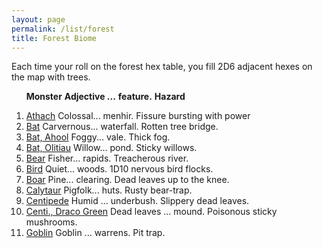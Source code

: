 ```yaml
---
layout: page
permalink: /list/forest
title: Forest Biome
---
```


Each time your roll on the forest hex table, you fill 2D6 adjacent hexes on the map with trees.
<br>

&nbsp; &nbsp; &nbsp; <span class="a">**Monster**</span> <span class="bb">**Adjective ...**</span> <span class="cc">**feature.**</span> **Hazard**

1. <span class="a">[Athach](/monsters/athach)</span> <span class="b">Colossal...</span>  <span class="c">menhir.</span> <span class="d">Fissure bursting with power</span>
1. <span class="a">[Bat](/monsters/bat)</span> <span class="b">Carvernous...</span>  <span class="c">waterfall.</span> <span class="d">Rotten tree bridge.</span>
1. <span class="a">[Bat, Ahool](/monsters/bat-ahool)</span> <span class="b">Foggy...</span>  <span class="c">vale.</span> <span class="d">Thick fog.</span>
1. <span class="a">[Bat, Olitiau](/monsters/bat-olitiau)</span> <span class="b">Willow...</span>  <span class="c">pond.</span> <span class="d">Sticky willows.</span>
1. <span class="a">[Bear](/monsters/bear)</span> <span class="b">Fisher...</span>  <span class="c">rapids.</span> <span class="d">Treacherous river.</span>
1. <span class="a">[Bird](/monsters/bird)</span> <span class="b">Quiet...</span>  <span class="c">woods.</span> <span class="d">1D10 nervous bird flocks.</span>
1. <span class="a">[Boar](/monsters/boar)</span> <span class="b">Pine...</span>  <span class="c">clearing.</span> <span class="d">Dead leaves up to the knee.</span>
1. <span class="a">[Calytaur](/monsters/calytaur)</span> <span class="b">Pigfolk...</span>  <span class="c">huts.</span> <span class="d">Rusty bear-trap.</span>
1. <span class="a">[Centipede](/monsters/centipede)</span> <span class="b">Humid ...</span>  <span class="c">underbush.</span> <span class="d">Slippery dead leaves.</span>
1. <span class="a">[Centi., Draco Green](/monsters/centipede-dracopede-green)</span> <span class="b">Dead leaves ...</span>  <span class="c">mound.</span> <span class="d">Poisonous sticky mushrooms.</span>
1. <span class="a">[Goblin](/monsters/goblin)</span> <span class="b">Goblin ...</span>  <span class="c">warrens.</span> <span class="d">Pit trap.</span>
